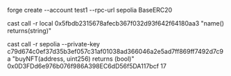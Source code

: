 
forge create --account test1 --rpc-url sepolia BaseERC20 

cast call -r local 0x5fbdb2315678afecb367f032d93f642f64180aa3 "name() returns(string)"

cast call -r sepolia --private-key c79d674c0ef37d35b3ef057c31af01038ad366046a2e5ad7ff869ff7492d7c9a "buyNFT(address, uint256) returns (bool)" 0x0D3FDd6e976b076f986A398EC6dD56f5DA117bcf 17